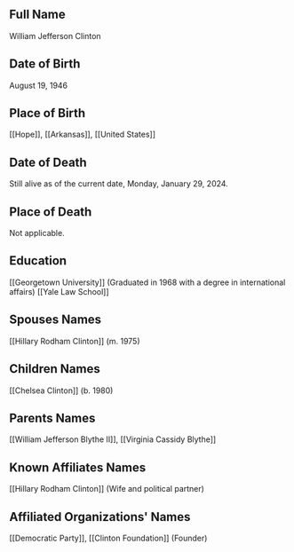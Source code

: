 ## Full Name
William Jefferson Clinton

## Date of Birth
August 19, 1946

## Place of Birth
[[Hope]], [[Arkansas]], [[United States]]

## Date of Death
Still alive as of the current date, Monday, January 29, 2024.

## Place of Death
Not applicable.

## Education
[[Georgetown University]] (Graduated in 1968 with a degree in international affairs)
[[Yale Law School]]

## Spouses Names
[[Hillary Rodham Clinton]] (m. 1975)

## Children Names
[[Chelsea Clinton]] (b. 1980)

## Parents Names
[[William Jefferson Blythe II]], [[Virginia Cassidy Blythe]]

## Known Affiliates Names
[[Hillary Rodham Clinton]] (Wife and political partner)

## Affiliated Organizations' Names
[[Democratic Party]],
[[Clinton Foundation]] (Founder)

